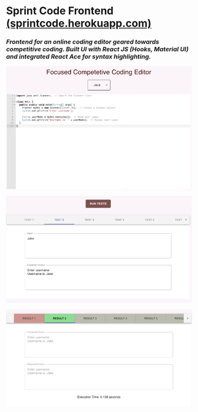 # Sprint Code Frontend [(sprintcode.herokuapp.com)](http://sprintcode.herokuapp.com/)
### *Frontend for an online coding editor geared towards competitive coding. Built UI with React JS (Hooks, Material UI) and integrated React Ace for syntax highlighting.*

![Image of Editor](https://github.com/axk5209/codesprint/blob/master/editor.png)

![Image of Test Inputs](https://github.com/axk5209/codesprint/blob/master/tests.png)

![Image of Results](https://github.com/axk5209/codesprint/blob/master/results.png)
